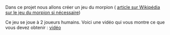 Dans ce projet nous allons créer un jeu du morpion ( [article sur Wikipédia sur le jeu du morpion si nécessaire](https://fr.wikipedia.org/wiki/Morpion_(jeu)))


Ce jeu se joue à 2 joueurs humains. Voici une vidéo qui vous montre ce que vous devez obtenir  : [vidéo](https://youtu.be/50DKnEPS2F0)



